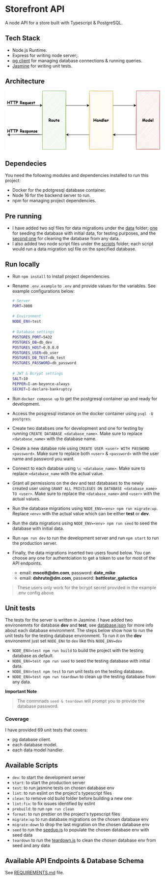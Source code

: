 # Storefront API

A node API for a store built with Typescript & PostgreSQL.

## Tech Stack

- Node.js Runtime.
- Express for writing node server;.
- [pg client](https://node-postgres.com/) for managing database connections & running queries.
- [Jasmine](https://jasmine.github.io/) for writing unit tests.

## Architecture

![Project Architecture](./images/arch.jpg)

## Dependecies

You need the following modules and dependencies installed to run this project:

- Docker for the pdotgresql database container.
- Node 16 for the backend server to run.
- npm for managing project dependencies.

## Pre running

- I have added two sql files for data migrations under the [data](./data/) folder; [one](./data/seedup.sql) for seeding
  the database with initial data, for testing purposes, and the [second one](./data/teardown.sql) for cleaning the
  database from any data.
- I also added two node script files under the [scripts](./scripts/) folder; each script would run a data migration sql
  file on the specified database.

## Run locally

- Run `npm install` to install project dependencies.
- Rename `.env.example` to `.env` and provide values for the variables. See example configurations below:

  ```bash
  # Server
  PORT=3000

  # Environment
  NODE_ENV=test

  # Database settings
  POSTGRES_PORT=5432
  POSTGRES_DB=db_dev
  POSTGRES_HOST=0.0.0.0
  POSTGRES_USER=db_user
  POSTGRES_DB_TEST=db_test
  POSTGRES_PASSWORD=db_password

  # JWT & Bcrypt settings
  SALT=10
  PEPPER=I-am-beyonce-always
  SECRET=I-declare-bankruptcy
  ```

- Run `docker compose up` to get the postgresql container up and ready for development.
- Access the posgresql instance on the docker container using `psql -U postgres`.
- Create two databses one for development and one for testing by running `CREATE DATABASE <database_name>`. Make sure
  to replace `<database_name>` with the database name.
- Create a new databse role using `CREATE USER <user> WITH PASSWORD <password>`. Make sure to replace both `<user>` &
  `<password>` with the user name and password you want.
- Connect to each databse using `\c <database_name>`. Make sure to replace `<database_name` with the actual value.
- Grant all permissions on the dev and test databases to the newly created user using
  `GRANT ALL PRIVILEGES ON DATABASE <database_name> TO <user>`. Make sure to replace the `<database_name>` and `<user>`
  with the actual values.
- Run the database migrations using `NODE_ENV=<env> npm run migrate:up`. Replace `<env>` with the actual value which
  can be either **test** or **dev**.
- Run the data migrations using `NODE_ENV=<env> npm run seed` to seed the database with initial data.
- Run `npm run dev` to run the development server and run `npm start` to run the production server.
- Finally, the data migrations inserted two users found below. You can choose any one for authentciation to get a token
  to use for most of the API endpoints.
  - email: __mscott@dm.com__, password: **date_mike**
  - email: __dshrute@dm.com__, password: **battlestar_galactica**

> These users only work for the bcrypt secret provided in the example .env config above

## Unit tests

The tests for the server is written in Jasmine. I have added two environemnts for database **dev** and **test**, see
[database.json](./database.json) for more info about each database environment. The steps below show how to run the unit
tests for the testing database environment. To run it on the **dev** environemnt just set `NODE_ENV` to `dev` like
this `NODE_ENV=dev`

- `NODE_ENV=test npm run build` to build the project with the testing database as default.
- `NODE_ENV=test npm run seed` to seed the testing database with initial data.
- `NODE_ENV=test npm test` to run unit tests on the testing database.
- `NODE_ENV=test npm run teardown` to clean up the testing database from any data.

**Important Note**

> The commnads `seed & teardown` will prompt you to provide the database password.

### Coverage

I have provided 69 unit tests that covers:

- pg database client.
- each database model.
- each data model handler.

## Available Scripts

- `dev`: to start the development server
- `start`: to start the production server
- `test`: to run jasmine tests on chosen database env
- `lint`: to run eslint on the project's typescript files
- `clean`: to remove old build folder before building a new one
- `lint:fix`: to fix issues identified by eslint
- `prebuild`: to run `npm run clean`
- `format`: to run prettier on the project's typescript files
- `migrate:up` to run database migrations on the chosen database env
- `migrate:down` to drop the last migration on the chosen database env
- `seed` to run the [seedup.js](./scripts/seedup.js) to populate the chosen database env with seed data
- `teardown` to run the [teardown.js](./scripts/teardown.js) to clean the chosen database env from seed and any data

## Available API Endpoints & Database Schema

See [REQUIREMENTS.md](./REQUIREMENTS.md) file.
